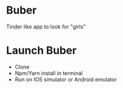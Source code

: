 # Buber
Tinder like app to look for "girls"

# Launch Buber
- Clone
- Npm/Yarn install in terminal
- Run on IOS simulator or Android emulator
